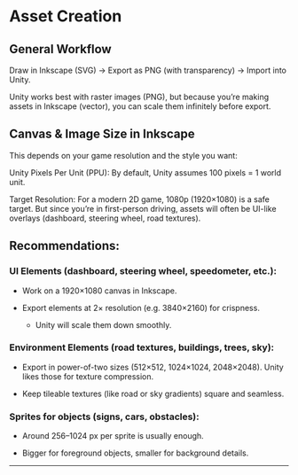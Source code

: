 # Asset Creation

## General Workflow

Draw in Inkscape (SVG) → Export as PNG (with transparency) → Import into Unity.

Unity works best with raster images (PNG), but because you’re making assets in Inkscape (vector), you can scale them infinitely before export.

## Canvas & Image Size in Inkscape

This depends on your game resolution and the style you want:

Unity Pixels Per Unit (PPU): By default, Unity assumes 100 pixels = 1 world unit.

Target Resolution: For a modern 2D game, 1080p (1920×1080) is a safe target. But since you’re in first-person driving, assets will often be UI-like overlays (dashboard, steering
wheel, road textures).

## Recommendations:

### UI Elements (dashboard, steering wheel, speedometer, etc.):

- Work on a 1920×1080 canvas in Inkscape.

- Export elements at 2× resolution (e.g. 3840×2160) for crispness.

    - Unity will scale them down smoothly.

### Environment Elements (road textures, buildings, trees, sky):

- Export in power-of-two sizes (512×512, 1024×1024, 2048×2048). Unity likes those for texture
    compression.

- Keep tileable textures (like road or sky gradients) square and seamless.

### Sprites for objects (signs, cars, obstacles):

- Around 256–1024 px per sprite is usually enough.

- Bigger for foreground objects, smaller for background details.
---
